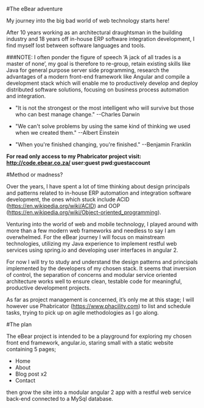 #The eBear adventure

My journey into the big bad world of web technology starts here!

After 10 years working as an architectural draughtsman in the building industry and 18 years off in-house ERP software integration development, I find myself lost between software languages and tools.

###NOTE:
I often ponder the figure of speech ‘A jack of all trades is a master of none’, my goal is therefore to re-group, retain existing skills like Java for general purpose server side programming, research the advantages of a modern front-end framework like Angular and compile a development stack which will enable me to productively develop and deploy distributed software solutions, focusing on business process automation and integration.

- "It is not the strongest or the most intelligent who will survive but those who can best manage change." --Charles Darwin

- "We can't solve problems by using the same kind of thinking we used when we created them." --Albert Einstein

- "When you're finished changing, you're finished." --Benjamin Franklin

**For read only access to my Phabricator project visit: http://code.ebear.co.za/ user:guest pwd:guestaccount**

#Method or madness?

Over the years, I have spent a lot of time thinking about design principals and patterns related to in-house ERP automation and integration software development, the ones which stuck include ACID (https://en.wikipedia.org/wiki/ACID) and OOP (https://en.wikipedia.org/wiki/Object-oriented_programming).

Venturing into the world of web and mobile technology, I played around with more than a few modern web frameworks and needless to say I am overwhelmed. For the eBear journey I will focus on mainstream technologies, utilizing my Java experience to implement restful web services using spring.io and developing user interfaces in angular 2. 

For now I will try to study and understand the design patterns and principals implemented by the developers of my chosen stack. It seems that inversion of control, the separation of concerns and modular service oriented architecture works well to ensure clean, testable code for meaningful, productive development projects.

As far as project management is concerned, it’s only me at this stage; I will however use Phabricator (https://www.phacility.com) to list and schedule tasks, trying to pick up on agile methodologies as I go along.

#The plan

The eBear project is intended to be a playground for exploring my chosen front end framework, angular.io, staring small with a static website containing 5 pages;

  - Home
  - About
  - Blog post x2
  - Contact

then grow the site into a modular angular 2 app with a restful web service back-end connected to a MySql database.


